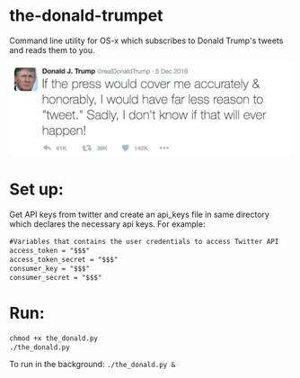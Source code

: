 # the-donald-trumpet
Command line utility for OS-x which subscribes to Donald Trump's tweets and reads them to you.

![If the press would cover me accurately & honorably, I would have far less reason to "tweet." Sadly, I don't know if that will ever happen!](https://github.com/markmliu/the-donald-trumpet/blob/master/images/ex1.png "Tweet example")


# Set up:
Get API keys from twitter and create an api_keys file in same directory which declares the necessary api keys.
For example:

~~~~
#Variables that contains the user credentials to access Twitter API
access_token = "$$$"
access_token_secret = "$$$"
consumer_key = "$$$"
consumer_secret = "$$$"
~~~~

# Run:
~~~~
chmod +x the_donald.py
./the_donald.py
~~~~
To run in the background: `./the_donald.py &`
